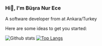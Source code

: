 ### Hi👋, I'm Büşra Nur Ece

A software developer from at Ankara/Turkey

Here are some ideas to get you started:

![Github stats](https://github-readme-stats.vercel.app/api?username=bne08&count_private=true&show_icons=true&theme=radical)
[![Top Langs](https://github-readme-stats.vercel.app/api/top-langs/?username=bne08&layout=compact)](https://github.com/anuraghazra/github-readme-stats)


